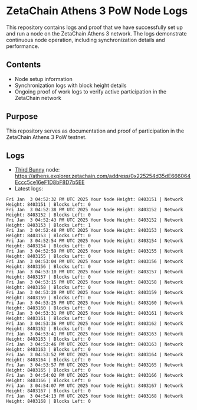 # ZetaChain Athens 3 PoW Node Logs
This repository contains logs and proof that we have successfully set up and run a node on the ZetaChain Athens 3 network. The logs demonstrate continuous node operation, including synchronization details and performance.

## Contents
- Node setup information
- Synchronization logs with block height details
- Ongoing proof of work logs to verify active participation in the ZetaChain network

## Purpose
This repository serves as documentation and proof of participation in the ZetaChain Athens 3 PoW testnet.

## Logs

- [Third Bunny](https://thirdbunny.xyz/) node: https://athens.explorer.zetachain.com/address/0x225254d35dE666064Eccc5ce16eF1D8bF8D7b5EE
- Latest logs:
```
Fri Jan  3 04:52:32 PM UTC 2025 Your Node Height: 8403151 | Network Height: 8403151 | Blocks Left: 0
Fri Jan  3 04:52:38 PM UTC 2025 Your Node Height: 8403152 | Network Height: 8403152 | Blocks Left: 0
Fri Jan  3 04:52:43 PM UTC 2025 Your Node Height: 8403152 | Network Height: 8403153 | Blocks Left: 1
Fri Jan  3 04:52:48 PM UTC 2025 Your Node Height: 8403153 | Network Height: 8403153 | Blocks Left: 0
Fri Jan  3 04:52:54 PM UTC 2025 Your Node Height: 8403154 | Network Height: 8403154 | Blocks Left: 0
Fri Jan  3 04:52:59 PM UTC 2025 Your Node Height: 8403155 | Network Height: 8403155 | Blocks Left: 0
Fri Jan  3 04:53:04 PM UTC 2025 Your Node Height: 8403156 | Network Height: 8403156 | Blocks Left: 0
Fri Jan  3 04:53:10 PM UTC 2025 Your Node Height: 8403157 | Network Height: 8403157 | Blocks Left: 0
Fri Jan  3 04:53:15 PM UTC 2025 Your Node Height: 8403158 | Network Height: 8403158 | Blocks Left: 0
Fri Jan  3 04:53:20 PM UTC 2025 Your Node Height: 8403159 | Network Height: 8403159 | Blocks Left: 0
Fri Jan  3 04:53:25 PM UTC 2025 Your Node Height: 8403160 | Network Height: 8403160 | Blocks Left: 0
Fri Jan  3 04:53:31 PM UTC 2025 Your Node Height: 8403161 | Network Height: 8403161 | Blocks Left: 0
Fri Jan  3 04:53:36 PM UTC 2025 Your Node Height: 8403162 | Network Height: 8403162 | Blocks Left: 0
Fri Jan  3 04:53:41 PM UTC 2025 Your Node Height: 8403163 | Network Height: 8403163 | Blocks Left: 0
Fri Jan  3 04:53:46 PM UTC 2025 Your Node Height: 8403163 | Network Height: 8403163 | Blocks Left: 0
Fri Jan  3 04:53:52 PM UTC 2025 Your Node Height: 8403164 | Network Height: 8403164 | Blocks Left: 0
Fri Jan  3 04:53:57 PM UTC 2025 Your Node Height: 8403165 | Network Height: 8403165 | Blocks Left: 0
Fri Jan  3 04:54:02 PM UTC 2025 Your Node Height: 8403166 | Network Height: 8403166 | Blocks Left: 0
Fri Jan  3 04:54:07 PM UTC 2025 Your Node Height: 8403167 | Network Height: 8403167 | Blocks Left: 0
Fri Jan  3 04:54:13 PM UTC 2025 Your Node Height: 8403168 | Network Height: 8403168 | Blocks Left: 0
```
